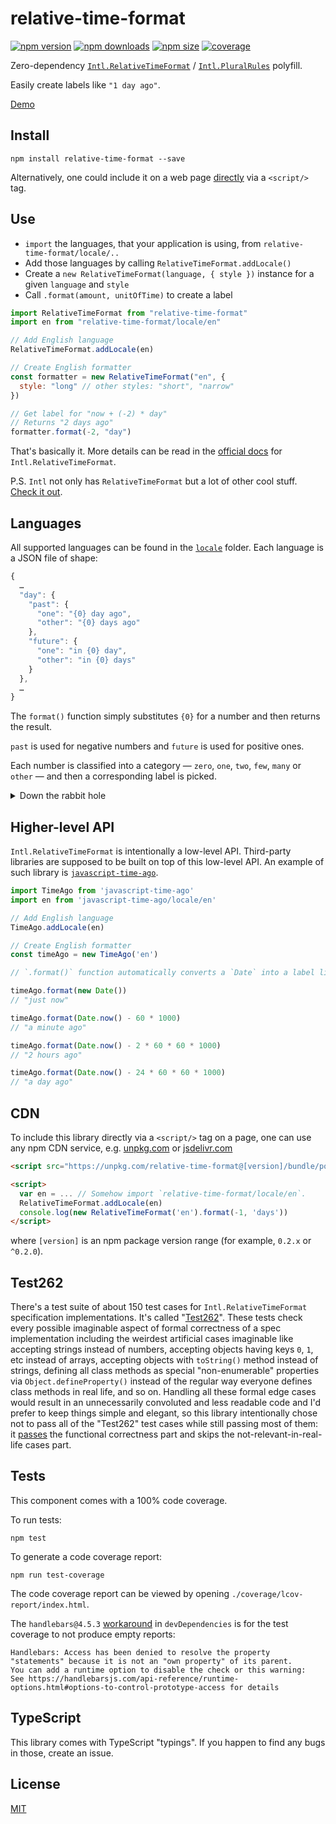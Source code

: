 # relative-time-format

[![npm version](https://img.shields.io/npm/v/relative-time-format.svg?style=flat-square)](https://www.npmjs.com/package/relative-time-format)
[![npm downloads](https://img.shields.io/npm/dm/relative-time-format.svg?style=flat-square)](https://www.npmjs.com/package/relative-time-format)
[![npm size](https://img.shields.io/bundlephobia/minzip/relative-time-format.svg?label=size)](https://www.npmjs.com/package/relative-time-format)
[![coverage](https://img.shields.io/coveralls/catamphetamine/relative-time-format/master.svg?style=flat-square)](https://coveralls.io/r/catamphetamine/relative-time-format?branch=master)

Zero-dependency [`Intl.RelativeTimeFormat`](https://developer.mozilla.org/en-US/docs/Web/JavaScript/Reference/Global_Objects/RelativeTimeFormat) / [`Intl.PluralRules`](https://developer.mozilla.org/en-US/docs/Web/JavaScript/Reference/Global_Objects/PluralRules) polyfill.

Easily create labels like `"1 day ago"`.

[Demo](https://catamphetamine.github.io/relative-time-format/)

## Install

```
npm install relative-time-format --save
```

Alternatively, one could include it on a web page [directly](#cdn) via a `<script/>` tag.

## Use

* `import` the languages, that your application is using, from `relative-time-format/locale/..`
* Add those languages by calling `RelativeTimeFormat.addLocale()`
* Create a `new RelativeTimeFormat(language, { style })` instance for a given `language` and `style`
* Call `.format(amount, unitOfTime)` to create a label

```js
import RelativeTimeFormat from "relative-time-format"
import en from "relative-time-format/locale/en"

// Add English language
RelativeTimeFormat.addLocale(en)
```

```js
// Create English formatter
const formatter = new RelativeTimeFormat("en", {
  style: "long" // other styles: "short", "narrow"
})

// Get label for "now + (-2) * day"
// Returns "2 days ago"
formatter.format(-2, "day")
```

That's basically it. More details can be read in the [official docs](https://developer.mozilla.org/en-US/docs/Web/JavaScript/Reference/Global_Objects/Intl/RelativeTimeFormat) for `Intl.RelativeTimeFormat`.

P.S. `Intl` not only has `RelativeTimeFormat` but a lot of other cool stuff. [Check it out](https://www.smashingmagazine.com/2025/08/power-intl-api-guide-browser-native-internationalization/).

## Languages

All supported languages can be found in the [`locale`](https://github.com/catamphetamine/relative-time-format/tree/master/locale) folder. Each language is a JSON file of shape:

```js
{
  …
  "day": {
    "past": {
      "one": "{0} day ago",
      "other": "{0} days ago"
    },
    "future": {
      "one": "in {0} day",
      "other": "in {0} days"
    }
  },
  …
}
```

The `format()` function simply substitutes `{0}` for a number and then returns the result.

`past` is used for negative numbers and `future` is used for positive ones.

Each number is classified into a category — `zero`, `one`, `two`, `few`, `many` or `other` — and then a corresponding label is picked.

<details>
<summary>Down the rabbit hole</summary>

######

[Unicode CLDR](http://cldr.unicode.org/) (Common Locale Data Repository) is an industry standard and is basically a collection of formatting rules for all locales (date, time, currency, measurement units, numbers, etc). All localizations come from [`cldr-dates-full`](https://github.com/unicode-cldr/cldr-dates-full) package (for example, [`en-US`](https://github.com/unicode-cldr/cldr-dates-full/blob/master/main/en-US-POSIX/dateFields.json)).

To determine whether a certain number is `one`, `few`, or something else, `relative-time-format` uses Unicode CLDR rules for formatting plurals. These rules are number quantifying functions (one for each locale) which can tell if a number should be treated as `zero`, `one`, `two`, `few`, `many` or `other`. Knowing how these pluralization rules work is not required but anyway here are some links for curious advanced readers: [rules explanation](http://cldr.unicode.org/index/cldr-spec/plural-rules), [list of rules for all locales](http://www.unicode.org/cldr/charts/latest/supplemental/language_plural_rules.html), [list of rules for all locales in JSON format](https://github.com/unicode-cldr/cldr-core/blob/master/supplemental/plurals.json) (part of `cldr-core/supplemental` package), [converting those rules to javascript functions](https://github.com/eemeli/make-plural). These quantifying functions can be found as `quantify` properties of a locale data.

The `/locale` folder contains all supported languages and is generated from Unicode CLDR data using the following command:

```sh
npm run generate-locales
```

Locale data is extracted from `cldr-core` (quantifiers) and `cldr-dates-full` (relative time messages) packages which usually get some updates once or twice a year.

```sh
npm run update-locales
```
</details>

## Higher-level API

`Intl.RelativeTimeFormat` is intentionally a low-level API. Third-party libraries are supposed to be built on top of this low-level API. An example of such library is [`javascript-time-ago`](https://npmjs.com/package/javascript-time-ago).

```js
import TimeAgo from 'javascript-time-ago'
import en from 'javascript-time-ago/locale/en'

// Add English language
TimeAgo.addLocale(en)

// Create English formatter
const timeAgo = new TimeAgo('en')

// `.format()` function automatically converts a `Date` into a label like "1 day ago".

timeAgo.format(new Date())
// "just now"

timeAgo.format(Date.now() - 60 * 1000)
// "a minute ago"

timeAgo.format(Date.now() - 2 * 60 * 60 * 1000)
// "2 hours ago"

timeAgo.format(Date.now() - 24 * 60 * 60 * 1000)
// "a day ago"
```

## CDN

To include this library directly via a `<script/>` tag on a page, one can use any npm CDN service, e.g. [unpkg.com](https://unpkg.com) or [jsdelivr.com](https://jsdelivr.com)

```html
<script src="https://unpkg.com/relative-time-format@[version]/bundle/polyfill.js"></script>

<script>
  var en = ... // Somehow import `relative-time-format/locale/en`.
  RelativeTimeFormat.addLocale(en)
  console.log(new RelativeTimeFormat('en').format(-1, 'days'))
</script>
```

where `[version]` is an npm package version range (for example, `0.2.x` or `^0.2.0`).

## Test262

There's a test suite of about 150 test cases for `Intl.RelativeTimeFormat` specification implementations. It's called "[Test262](https://github.com/tc39/test262/blob/master/test/intl402/RelativeTimeFormat/)". These tests check every possible imaginable aspect of formal correctness of a spec implementation including the weirdest artificial cases imaginable like accepting strings instead of numbers, accepting objects having keys `0`, `1`, etc instead of arrays, accepting objects with `toString()` method instead of strings, defining all class methods as special "non-enumerable" properties via `Object.defineProperty()` instead of the regular way everyone defines class methods in real life, and so on. Handling all these formal edge cases would result in an unnecessarily convoluted and less readable code and I'd prefer to keep things simple and elegant, so this library intentionally chose not to pass all of the "Test262" test cases while still passing most of them: it [passes](https://github.com/catamphetamine/Intl.RelativeTimeFormat-test262) the functional correctness part and skips the not-relevant-in-real-life cases part.

## Tests

This component comes with a 100% code coverage.

To run tests:

```
npm test
```

To generate a code coverage report:

```
npm run test-coverage
```

The code coverage report can be viewed by opening `./coverage/lcov-report/index.html`.

The `handlebars@4.5.3` [work](https://github.com/handlebars-lang/handlebars.js/issues/1646#issuecomment-578306544)[around](https://github.com/facebook/jest/issues/9396#issuecomment-573328488) in `devDependencies` is for the test coverage to not produce empty reports:

```
Handlebars: Access has been denied to resolve the property "statements" because it is not an "own property" of its parent.
You can add a runtime option to disable the check or this warning:
See https://handlebarsjs.com/api-reference/runtime-options.html#options-to-control-prototype-access for details
```

## TypeScript

This library comes with TypeScript "typings". If you happen to find any bugs in those, create an issue.

<!--
## Contributing

After cloning this repo, ensure dependencies are installed by running:

```sh
npm install
```

This module is written in ES6 and uses [Babel](http://babeljs.io/) for ES5
transpilation. Widely consumable JavaScript can be produced by running:

```sh
npm run build
```

Once `npm run build` has run, you may `import` or `require()` directly from
node.

After developing, the full test suite can be evaluated by running:

```sh
npm test
```

When you're ready to test your new functionality on a real project, you can run

```sh
npm pack
```

It will `build`, `test` and then create a `.tgz` archive which you can then install in your project folder

```sh
npm install [package-name]-[version].tar.gz
```
-->

## License

[MIT](LICENSE)